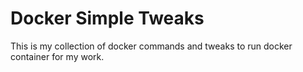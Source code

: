 # Docker Simple Tweaks

This is my collection of docker commands and tweaks to run docker container for my work.
